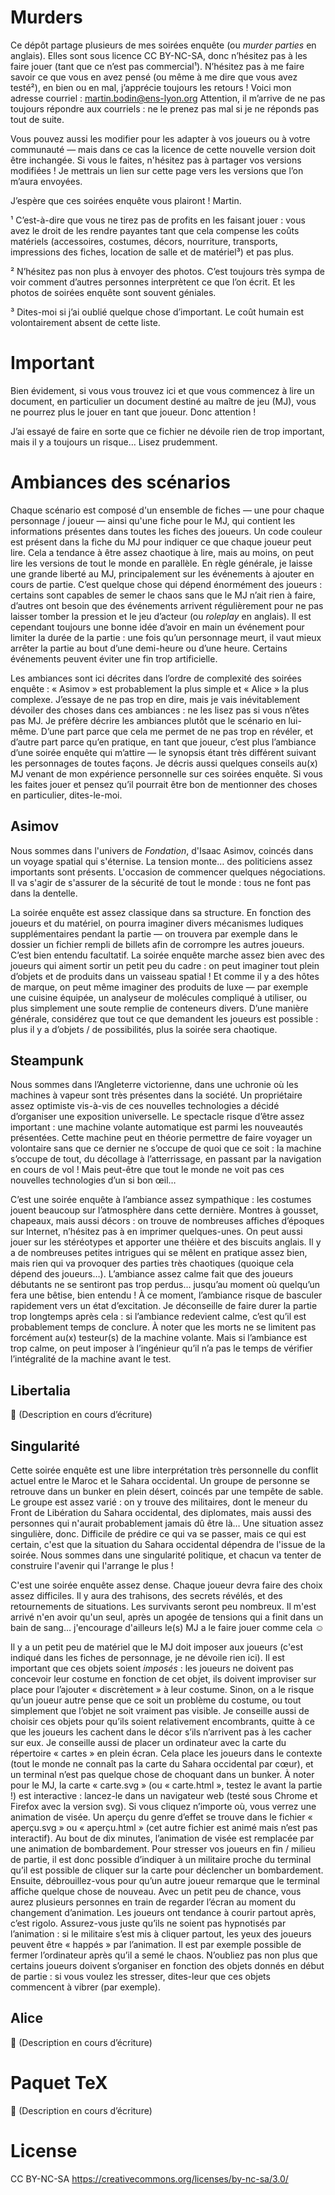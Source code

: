 # Murders

Ce dépôt partage plusieurs de mes soirées enquête (ou _murder parties_ en anglais).
Elles sont sous licence CC BY-NC-SA, donc n’hésitez pas à les faire jouer (tant que ce n’est pas commercial¹).
N’hésitez pas à me faire savoir ce que vous en avez pensé (ou même à me dire que vous avez testé²), en bien ou en mal, j’apprécie toujours les retours !
Voici mon adresse courriel : martin.bodin@ens-lyon.org
Attention, il m’arrive de ne pas toujours répondre aux courriels : ne le prenez pas mal si je ne réponds pas tout de suite.

Vous pouvez aussi les modifier pour les adapter à vos joueurs ou à votre communauté — mais dans ce cas la licence de cette nouvelle version doit être inchangée.
Si vous le faites, n'hésitez pas à partager vos versions modifiées ! Je mettrais un lien sur cette page vers les versions que l’on m’aura envoyées.

J’espère que ces soirées enquête vous plairont !
Martin.

¹ C’est-à-dire que vous ne tirez pas de profits en les faisant jouer : vous avez le droit de les rendre payantes tant que cela compense les coûts matériels (accessoires, costumes, décors, nourriture, transports, impressions des fiches, location de salle et de matériel³) et pas plus.

² N’hésitez pas non plus à envoyer des photos. C’est toujours très sympa de voir comment d’autres personnes interprètent ce que l’on écrit. Et les photos de soirées enquête sont souvent géniales.

³ Dites-moi si j’ai oublié quelque chose d’important. Le coût humain est volontairement absent de cette liste.

# Important

Bien évidement, si vous vous trouvez ici et que vous commencez à lire un document, en particulier un document destiné au maître de jeu (MJ), vous ne pourrez plus le jouer en tant que joueur.
Donc attention !

J’ai essayé de faire en sorte que ce fichier ne dévoile rien de trop important, mais il y a toujours un risque… Lisez prudemment.

# Ambiances des scénarios

Chaque scénario est composé d'un ensemble de fiches — une pour chaque personnage / joueur — ainsi qu'une fiche pour le MJ, qui contient les informations présentes dans toutes les fiches des joueurs.
Un code couleur est présent dans la fiche du MJ pour indiquer ce que chaque joueur peut lire. Cela a tendance à être assez chaotique à lire, mais au moins, on peut lire les versions de tout le monde en parallèle.
En règle générale, je laisse une grande liberté au MJ, principalement sur les événements à ajouter en cours de partie. C’est quelque chose qui dépend énormément des joueurs : certains sont capables de semer le chaos sans que le MJ n’ait rien à faire, d’autres ont besoin que des événements arrivent régulièrement pour ne pas laisser tomber la pression et le jeu d’acteur (ou _roleplay_ en anglais). Il est cependant toujours une bonne idée d’avoir en main un événement pour limiter la durée de la partie : une fois qu’un personnage meurt, il vaut mieux arrêter la partie au bout d’une demi-heure ou d’une heure. Certains événements peuvent éviter une fin trop artificielle.

Les ambiances sont ici décrites dans l’ordre de complexité des soirées enquête : « Asimov » est probablement la plus simple et « Alice » la plus complexe.
J’essaye de ne pas trop en dire, mais je vais inévitablement dévoiler des choses dans ces ambiances : ne les lisez pas si vous n’êtes pas MJ.
Je préfère décrire les ambiances plutôt que le scénario en lui-même. D’une part parce que cela me permet de ne pas trop en révéler, et d’autre part parce qu’en pratique, en tant que joueur, c’est plus l’ambiance d’une soirée enquête qui m’attire — le synopsis étant très différent suivant les personnages de toutes façons.
Je décris aussi quelques conseils au(x) MJ venant de mon expérience personnelle sur ces soirées enquête. Si vous les faites jouer et pensez qu’il pourrait être bon de mentionner des choses en particulier, dites-le-moi.

## Asimov

Nous sommes dans l'univers de _Fondation_, d'Isaac Asimov, coincés dans un voyage spatial qui s'éternise.
La tension monte… des politiciens assez importants sont présents. L'occasion de commencer quelques négociations.
Il va s'agir de s'assurer de la sécurité de tout le monde : tous ne font pas dans la dentelle.

La soirée enquête est assez classique dans sa structure.
En fonction des joueurs et du matériel, on pourra imaginer divers mécanismes ludiques supplémentaires pendant la partie — on trouvera par exemple dans le dossier un fichier rempli de billets afin de corrompre les autres joueurs. C’est bien entendu facultatif.
La soirée enquête marche assez bien avec des joueurs qui aiment sortir un petit peu du cadre : on peut imaginer tout plein d’objets et de produits dans un vaisseau spatial ! Et comme il y a des hôtes de marque, on peut même imaginer des produits de luxe — par exemple une cuisine équipée, un analyseur de molécules compliqué à utiliser, ou plus simplement une soute remplie de conteneurs divers. D’une manière générale, considérez que tout ce que demandent les joueurs est possible : plus il y a d’objets / de possibilités, plus la soirée sera chaotique.

## Steampunk

Nous sommes dans l’Angleterre victorienne, dans une uchronie où les machines à vapeur sont très présentes dans la société.
Un propriétaire assez optimiste vis-à-vis de ces nouvelles technologies a décidé d’organiser une exposition universelle.
Le spectacle risque d’être assez important : une machine volante automatique est parmi les nouveautés présentées.
Cette machine peut en théorie permettre de faire voyager un volontaire sans que ce dernier ne s’occupe de quoi que ce soit : la machine s’occupe de tout, du décollage à l’atterrissage, en passant par la navigation en cours de vol !
Mais peut-être que tout le monde ne voit pas ces nouvelles technologies d’un si bon œil…

C’est une soirée enquête à l’ambiance assez sympathique : les costumes jouent beaucoup sur l’atmosphère dans cette dernière. Montres à gousset, chapeaux, mais aussi décors : on trouve de nombreuses affiches d’époques sur Internet, n’hésitez pas à en imprimer quelques-unes. On peut aussi jouer sur les stéréotypes et apporter une théière et des biscuits anglais.
Il y a de nombreuses petites intrigues qui se mêlent en pratique assez bien, mais rien qui va provoquer des parties très chaotiques (quoique cela dépend des joueurs…).
L’ambiance assez calme fait que des joueurs débutants ne se sentiront pas trop perdus… jusqu’au moment où quelqu’un fera une bêtise, bien entendu ! À ce moment, l’ambiance risque de basculer rapidement vers un état d’excitation. Je déconseille de faire durer la partie trop longtemps après cela : si l’ambiance redevient calme, c’est qu’il est probablement temps de conclure.
À noter que les morts ne se limitent pas forcément au(x) testeur(s) de la machine volante. Mais si l’ambiance est trop calme, on peut imposer à l’ingénieur qu’il n’a pas le temps de vérifier l’intégralité de la machine avant le test.

## Libertalia

:construction: (Description en cours d’écriture)

## Singularité

Cette soirée enquête est une libre interprétation très personnelle du conflit actuel entre le Maroc et le Sahara occidental.
Un groupe de personne se retrouve dans un bunker en plein désert, coincés par une tempête de sable. Le groupe est assez varié : on y trouve des militaires, dont le meneur du Front de Libération du Sahara occidental, des diplomates, mais aussi des personnes qui n'aurait probablement jamais dû être là… Une situation assez singulière, donc.
Difficile de prédire ce qui va se passer, mais ce qui est certain, c'est que la situation du Sahara occidental dépendra de l'issue de la soirée.
Nous sommes dans une singularité politique, et chacun va tenter de construire l'avenir qui l'arrange le plus !

C'est une soirée enquête assez dense. Chaque joueur devra faire des choix assez difficiles.
Il y aura des trahisons, des secrets révélés, et des retournements de situations.
Les survivants seront peu nombreux. Il m'est arrivé n'en avoir qu'un seul, après un apogée de tensions qui a finit dans un bain de sang… j'encourage d'ailleurs le(s) MJ a le faire jouer comme cela ☺

Il y a un petit peu de matériel que le MJ doit imposer aux joueurs (c'est indiqué dans les fiches de personnage, je ne dévoile rien ici). Il est important que ces objets soient _imposés_ : les joueurs ne doivent pas concevoir leur costume en fonction de cet objet, ils doivent improviser sur place pour l’ajouter « discrètement » à leur costume. Sinon, on a le risque qu’un joueur autre pense que ce soit un problème du costume, ou tout simplement que l’objet ne soit vraiment pas visible. Je conseille aussi de choisir ces objets pour qu’ils soient relativement encombrants, quitte à ce que les joueurs les cachent dans le décor s’ils n’arrivent pas à les cacher sur eux.
Je conseille aussi de placer un ordinateur avec la carte du répertoire « cartes » en plein écran. Cela place les joueurs dans le contexte (tout le monde ne connaît pas la carte du Sahara occidental par cœur), et un terminal n’est pas quelque chose de choquant dans un bunker.
À noter pour le MJ, la carte « carte.svg » (ou « carte.html », testez le avant la partie !) est interactive : lancez-le dans un navigateur web (testé sous Chrome et Firefox avec la version svg). Si vous cliquez n’importe où, vous verrez une animation de visée. Un aperçu du genre d’effet se trouve dans le fichier « aperçu.svg » ou « aperçu.html » (cet autre fichier est animé mais n’est pas interactif). Au bout de dix minutes, l’animation de visée est remplacée par une animation de bombardement. Pour stresser vos joueurs en fin / milieu de partie, il est donc possible d’indiquer à un militaire proche du terminal qu’il est possible de cliquer sur la carte pour déclencher un bombardement. Ensuite, débrouillez-vous pour qu’un autre joueur remarque que le terminal affiche quelque chose de nouveau. Avec un petit peu de chance, vous aurez plusieurs personnes en train de regarder l’écran au moment du changement d’animation. Les joueurs ont tendance à courir partout après, c’est rigolo. Assurez-vous juste qu’ils ne soient pas hypnotisés par l’animation : si le militaire s’est mis à cliquer partout, les yeux des joueurs peuvent être « happés » par l’animation. Il est par exemple possible de fermer l’ordinateur après qu’il a semé le chaos.
N’oubliez pas non plus que certains joueurs doivent s’organiser en fonction des objets donnés en début de partie : si vous voulez les stresser, dites-leur que ces objets commencent à vibrer (par exemple).

## Alice

:construction: (Description en cours d’écriture)

# Paquet TeX

:construction: (Description en cours d’écriture)

# License

CC BY-NC-SA
https://creativecommons.org/licenses/by-nc-sa/3.0/

